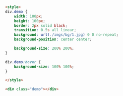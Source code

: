 <style>
.markdown-section iframe[data-id="0"],
.markdown-section iframe[data-id="1"],
.markdown-section iframe[data-id="2"] {
    height: 120px;
}
</style>

[](../_iframe/前端实验室/背景-0.html ':include data-id=0')

<!-- run -->
```html

<style>
div.demo {
	width: 100px;
	height: 100px;
	border: 2px solid black;
	transition: 0.5s all linear;
	background: url(./imgs/bg/1.jpg) 0 0 no-repeat;
	background-position: center center;

	background-size: 200% 200%;
}

div.demo:hover {
	background-size: 100% 100%;
}

</style>

<div class="demo"></div>
```
